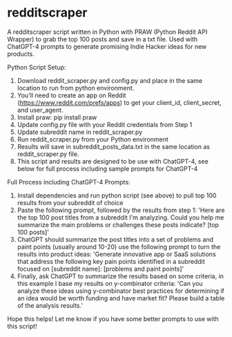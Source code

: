 # redditscraper
A redditscraper script written in Python with PRAW (Python Reddit API Wrapper) to grab the top 100 posts and save in a txt file. Used with ChatGPT-4 prompts to generate promising Indie Hacker ideas for new products.

Python Script Setup:
1) Download reddit_scraper.py and config.py and place in the same location to run from python environment.
2) You'll need to create an app on Reddit (https://www.reddit.com/prefs/apps) to get your client_id, client_secret, and user_agent.
3) Install praw:
   pip install praw
4) Update config.py file with your Reddit credentials from Step 1
5) Update subreddit name in reddit_scraper.py
6) Run reddit_scraper.py from your Python environment
7) Results will save in subreddit_posts_data.txt in the same location as reddit_scraper.py file.
8) This script and results are designed to be use with ChatGPT-4, see below for full process including sample prompts for ChatGPT-4

Full Process including ChatGPT-4 Prompts:
1) Install dependencies and run python script (see above) to pull top 100 results from your subreddit of choice
2) Paste the following prompt, followed by the results from step 1:
   'Here are the top 100 post titles from a subreddit I'm analyzing. Could you help me summarize the main problems or challenges these posts indicate? [top 100 posts]'
3) ChatGPT should summarize the post titles into a set of problems and paint points (usually around 10-20) use the following prompt to turn the results into product ideas:
   'Generate innovative app or SaaS solutions that address the following key pain points identified in a subreddit focused on [subreddit name]: [problems and paint points]'
4) Finally, ask ChatGPT to summarize the results based on some criteria, in this example I base my results on y-combinator criteria:
   'Can you analyze these ideas using y-combinator best practices for determining if an idea would be worth funding and have market fit? Please build a table of the analysis results.'

Hope this helps! Let me know if you have some better prompts to use with this script!


